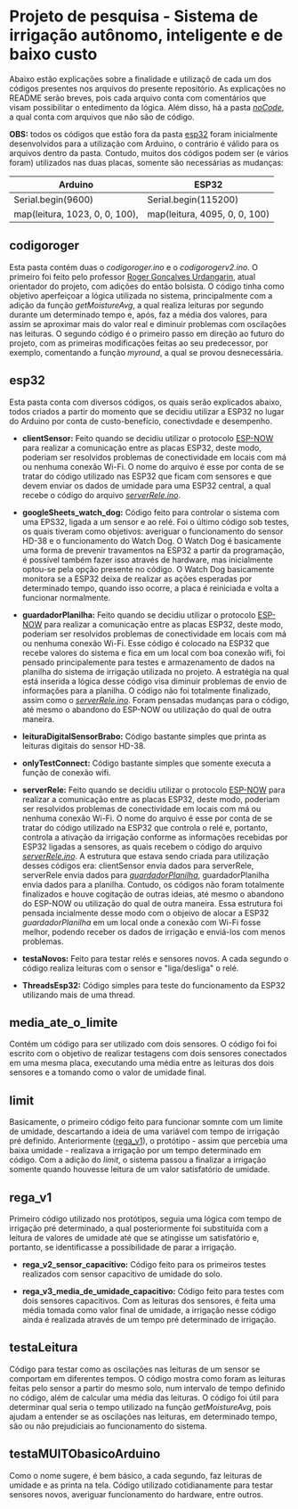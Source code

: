 # Projeto de pesquisa - Sistema de irrigação autônomo, inteligente e de baixo custo

Abaixo estão explicações sobre a finalidade e utilizaçõ de cada um dos códigos presentes nos arquivos do presente repositório. As explicações no README serão breves, pois cada arquivo conta com comentários que visam possibilitar o entedimento da lógica.
Além disso, há a pasta [_noCode_](./noCode), a qual conta com arquivos que não são de código.

**OBS:** todos os códigos que estão fora da pasta [esp32](./esp32/) foram inicialmente desenvolvidos para a utilização com Arduino, o contrário é válido para os arquivos dentro da pasta. Contudo, muitos dos códigos podem ser (e vários foram) utilizados nas duas placas, somente são necessárias as mudanças:

| Arduino  | ESP32 |
| ------------- | ------------- |
| Serial.begin(9600)  | Serial.begin(115200)  |
| map(leitura, 1023, 0, 0, 100),   | map(leitura, 4095, 0, 0, 100)  | 


## codigoroger

Esta pasta contém duas o _codigoroger.ino_ e o _codigorogerv2.ino_. O primeiro foi feito pelo professor [Roger Gonçalves Urdangarin](https://github.com/rurdangarin), atual orientador do projeto, com adições do então bolsista. O código tinha como objetivo aperfeiçoar a lógica utilizada no sistema, principalmente com a adição da função _getMoistureAvg_, a qual realiza leituras por segundo durante um determinado tempo e, após, faz a média dos valores, para assim se aproximar mais do valor real e diminuir problemas com oscilações nas leituras.
O segundo código é o primeiro passo em direção ao futuro do projeto, com as primeiras modificações feitas ao seu predecessor, por exemplo, comentando a função _myround_, a qual se provou desnecessária.

## esp32

Esta pasta conta com diversos códigos, os quais serão explicados abaixo, todos criados a partir do momento que se decidiu utilizar a ESP32 no lugar do Arduino por conta de custo-benefício, conectivdade e desempenho.

* **clientSensor:** Feito quando se decidiu utilizar o protocolo [ESP-NOW](https://www.espressif.com/en/solutions/low-power-solutions/esp-now) para realizar a comunicação entre as placas ESP32, deste modo, poderiam ser resolvidos problemas de conectividade em locais com má ou nenhuma conexão Wi-Fi. O nome do arquivo é esse por conta de se tratar do código utilizado nas ESP32 que ficam com sensores e que devem enviar os dados de umidade para uma ESP32 central, a qual recebe o código do arquivo [_serverRele.ino_](./esp32/serverRele/serverRele.ino).

* **googleSheets_watch_dog:** Código feito para controlar o sistema com uma EPS32, ligada a um sensor e ao relé. Foi o último código sob testes, os quais tiveram como objetivos: averiguar o funcionamento do sensor HD-38 e o funcionamento do Watch Dog. O Watch Dog é basicamente uma forma de prevenir travamentos na ESP32 a partir da programação, é possível também fazer isso através de hardware, mas inicialmente optou-se pela opção presente no código. O Watch Dog basicamente monitora se a ESP32 deixa de realizar as ações esperadas por determinado tempo, quando isso ocorre, a placa é reiniciada e volta a funcionar normalmente.

* **guardadorPlanilha:** Feito quando se decidiu utilizar o protocolo [ESP-NOW](https://www.espressif.com/en/solutions/low-power-solutions/esp-now) para realizar a comunicação entre as placas ESP32, deste modo, poderiam ser resolvidos problemas de conectividade em locais com má ou nenhuma conexão Wi-Fi. Esse código é colocado na ESP32 que recebe valores do sistema e fica em um local com boa conexão wifi, foi pensado principalemente para testes e armazenamento de dados na planilha do sistema de irrigação utilizada no projeto. A estratégia na qual está inserida a lógica desse código visa diminuir problemas de envio de informações para a planilha. O código não foi totalmente finalizado, assim como o [_serverRele.ino_](./esp32/clientSensor/clientSensor.ino). Foram pensadas mudanças para o código, até mesmo o abandono do ESP-NOW ou utilização do qual de outra maneira.

* **leituraDigitalSensorBrabo:** Código bastante simples que printa as leituras digitais do sensor HD-38.

* **onlyTestConnect:** Código bastante simples que somente executa a função de conexão wifi.

* **serverRele:** Feito quando se decidiu utilizar o protocolo [ESP-NOW](https://www.espressif.com/en/solutions/low-power-solutions/esp-now) para realizar a comunicação entre as placas ESP32, deste modo, poderiam ser resolvidos problemas de conectividade em locais com má ou nenhuma conexão Wi-Fi. O nome do arquivo é esse por conta de se tratar do código utilizado na ESP32 que controla o relé e, portanto, controla a ativação da irrigação conforme as informações recebidas por ESP32 ligadas a sensores, as quais recebem o código do arquivo [_serverRele.ino_](./esp32/clientSensor/clientSensor.ino). A estrutura que estava sendo criada para utilização desses códigos era: clientSensor envia dados para serverRele, serverRele envia dados para [_guardadorPlanilha_](./esp32/guardadorPlanilha/guardadorPlanilha.ino), guardadorPlanilha envia dados para a planilha. Contudo, os códigos não foram totalmente finalizados e houve cogitação de outras ideias, até mesmo o abandono do ESP-NOW ou utilização do qual de outra maneira. Essa estrutura foi pensada incialmente desse modo com o objeivo de alocar a ESP32 _guardadorPlanilha_ em um local onde a conexão com Wi-Fi fosse melhor, podendo receber os dados de irrigação e enviá-los com menos problemas.

* **testaNovos:** Feito para testar relés e sensores novos. A cada segundo o código realiza leituras com o sensor e "liga/desliga" o relé.

* **ThreadsEsp32:** Código simples para teste do funcionamento da ESP32 utilizando mais de uma thread.

## media_ate_o_limite

Contém um código para ser utilizado com dois sensores. O código foi foi escrito com o objetivo de realizar testagens com dois sensores conectados em uma mesma placa, executando uma média entre as leituras dos dois sensores e a tomando como o valor de umidade final.

## limit 

Basicamente, o primeiro código feito para funcionar somnte com um limite de umidade, descartando a ideia de uma variável com tempo de irrigação pré definido. Anteriormente ([rega_v1](./rega_v1/rega_v1.ino)), o protótipo - assim que percebia uma baixa umidade - realizava a irrigação por um tempo determinado em código. Com a adição do _limit_, o sistema passou a finalizar a irrigação somente quando houvesse leitura de um valor satisfatório de umidade.

## rega_v1

Primeiro código utilizado nos protótipos, seguia uma lógica com tempo de irrigação pré determinado, a qual posteriormente foi substituída com a leitura de valores de umidade até que se atingisse um satisfatório e, portanto, se identificasse a possibilidade de parar a irrigação.

* **rega_v2_sensor_capacitivo:** Código feito para os primeiros testes realizados com sensor capacitivo de umidade do solo.

* **rega_v3_media_de_umidade_capacitivo:** Código feito para testes com dois sensores capacitivos. Com as leituras dos sensores, é feita uma média tomada como valor final de umidade, a irrigação nesse código ainda é realizada através de um tempo pré determinado de irrigação.

## testaLeitura

Código para testar como as oscilações nas leituras de um sensor se comportam em diferentes tempos. O código mostra como foram as leituras feitas pelo sensor a partir do mesmo solo, num intervalo de tempo definido no código, além de calcular uma média das leituras. O código foi útil para determinar qual seria o tempo utilizado na função _getMoistureAvg_, pois ajudam a entender se as oscilações nas leituras, em determinado tempo, são ou não prejudiciais ao funcionamento do sistema.

## testaMUITObasicoArduino

Como o nome sugere, é bem básico, a cada segundo, faz leituras de umidade e as printa na tela. Código utilizado cotidianamente para testar sensores novos, averiguar funcionamento do hardware, entre outros.


